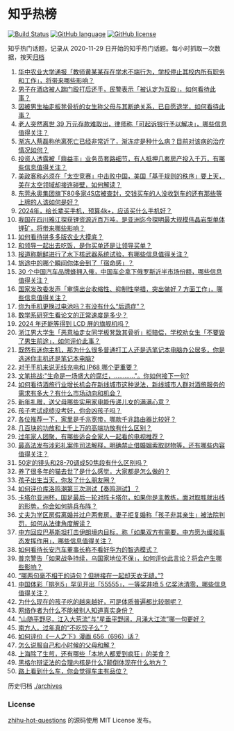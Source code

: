 # 知乎热榜
[![Build Status](https://github.com/ToWeLong/zhihu-hot-questions/workflows/CI/badge.svg)](https://github.com/ToWeLong/zhihu-hot-questions/actions)
[![GitHub language](https://img.shields.io/badge/language-golang-orange.svg)](https://golang.org/)
[![GitHub license](https://img.shields.io/github/license/ToWeLong/zhihu-hot-questions)](https://github.com/ToWeLong/zhihu-hot-questions/blob/main/LICENSE)

知乎热门话题，记录从 2020-11-29 日开始的知乎热门话题。每小时抓取一次数据，按天[归档](./archives)

<!-- BEGIN -->

1. [华中农业大学通报「教师黄某某存在学术不端行为，学校停止其校内所有职务和工作」，将带来哪些影响？](https://www.zhihu.com/question/640174890)
1. [男子在酒店被人踹门殴打后还手，民警表示「被认定为互殴」，如何看待此事？](https://www.zhihu.com/question/639924371)
1. [因被男生抽走板凳骨折的女生称父母与其断绝关系，已自愿退学，如何看待此事？](https://www.zhihu.com/question/640115842)
1. [老人突然离世 39 万元存款难取出，律师称「可起诉银行予以解决」，哪些信息值得关注？](https://www.zhihu.com/question/640069535)
1. [渐冻人蔡磊称他离死亡已经非常近了，渐冻症是种什么病？目前对该病的治疗情况如何？](https://www.zhihu.com/question/640126692)
1. [投资人透露被「鼎益丰」业务员套路细节，有人抵押几套房产投入千万，有哪些信息值得关注？](https://www.zhihu.com/question/640179617)
1. [美政客称必须在「太空竞赛」中击败中国，美国「基于规则的秩序」要上天，美在太空领域却接连碰壁，如何解读？](https://www.zhihu.com/question/640068841)
1. [东莞永奥集团旗下80多家4S店被查封，交钱买车的人没收到车的还有那些等上牌的人该如何是好？](https://www.zhihu.com/question/640066227)
1. [2024年，给长辈买手机，预算4k+，应该买什么手机好？](https://www.zhihu.com/question/638882252)
1. [我国在四川雅江探获锂资源近百万吨，是亚洲迄今探明最大规模伟晶岩型单体锂矿，将带来哪些影响？](https://www.zhihu.com/question/640088983)
1. [如何看待拼多多版农业大摸底？](https://www.zhihu.com/question/640084144)
1. [和领导一起出去吃饭，是你买单还是让领导买单？](https://www.zhihu.com/question/632225156)
1. [报道称朝鲜进行了水下核武器系统试验，有哪些信息值得关注？](https://www.zhihu.com/question/640188646)
1. [旅途中的哪个瞬间你体会到了「宿命感」？](https://www.zhihu.com/question/640079003)
1. [30 个中国汽车品牌蜂拥入俄，中国车企拿下俄罗斯近半市场份额，哪些信息值得关注？](https://www.zhihu.com/question/640093660)
1. [国家发改委发声「审慎出台收缩性、抑制性举措，突出做好 7 方面工作」，哪些信息值得关注？](https://www.zhihu.com/question/640076157)
1. [你为手机更换过电池吗？有没有什么“后遗症”？](https://www.zhihu.com/question/638757491)
1. [数学系研究生看论文的正常速度是多少？](https://www.zhihu.com/question/640016424)
1. [2024 年还能等得到 LCD 屏的旗舰机吗？](https://www.zhihu.com/question/635721784)
1. [浙江男大学生「恶意抽走女同学板凳致其骨折」拒赔偿，学校劝女生「不要毁了男生前途」，如何评价此事？](https://www.zhihu.com/question/640051146)
1. [既然有迷你主机，那为什么很多普通打工人还是选笔记本电脑办公居多，你是选迷你主机还是笔记本电脑?](https://www.zhihu.com/question/637055305)
1. [对于手机来说无线充电和 IP68 哪个更重要？](https://www.zhihu.com/question/637593071)
1. [文笔挑战:"生命是一场盛大的腐烂，…………"。你如何接下一句?](https://www.zhihu.com/question/640074013)
1. [如何看待酒旅行业增长机会在新线城市这种说法，新线城市人群对酒旅服务的需求有多大？有什么市场动向和机会？](https://www.zhihu.com/question/640158442)
1. [新年礼赠，送父母哪些实用家电能传递儿女的满满心意？](https://www.zhihu.com/question/638552717)
1. [孩子考试成绩没考好，你会凶孩子吗？](https://www.zhihu.com/question/640073228)
1. [各位推荐一下，家里是千兆宽带，哪款千兆路由器比较好？](https://www.zhihu.com/question/638904606)
1. [几百块的功放和上千上万的高端功放有什么区别？](https://www.zhihu.com/question/638186092)
1. [过年家人团聚，有哪些适合全家人一起看的电视推荐？](https://www.zhihu.com/question/637090442)
1. [最高法发布涉彩礼案件司法解释，明确禁止借婚姻索取财物等，还有哪些内容值得关注？](https://www.zhihu.com/question/640051203)
1. [50定的镜头和28-70调成50焦段有什么区别吗？](https://www.zhihu.com/question/635807826)
1. [养了很多年的猫去世了是什么感觉，大家都是怎么做的？](https://www.zhihu.com/question/50543515)
1. [孩子出生当天，你发了什么朋友圈？](https://www.zhihu.com/question/639685000)
1. [如何评价库洛鸣潮第三次测试【奏鸣测试】？](https://www.zhihu.com/question/640081902)
1. [卡塔尔亚洲杯，国足最后一轮对阵卡塔尔，如果你是主教练，面对取胜就出线的形势，你会如何排兵布阵？](https://www.zhihu.com/question/640084819)
1. [丈夫为学区房假离婚并过户两套房，妻子拒复婚称「孩子非其亲生」被法院判罚，如何从法律角度解读？](https://www.zhihu.com/question/639734009)
1. [中方回应巴基斯坦打击伊朗境内目标，称「如果双方有需要，中方愿为缓和事态发挥作用」，哪些信息值得关注？](https://www.zhihu.com/question/640075866)
1. [如何看待长安汽车董事长称不看好华为的智选模式？](https://www.zhihu.com/question/639723318)
1. [普京警告「如果战争持续，乌国家地位不保」，如何评价此言论？将会产生哪些影响？](https://www.zhihu.com/question/639889854)
1. [“哪两句毫不相干的诗句？但拼接在一起却天衣无缝。”?](https://www.zhihu.com/question/639537531)
1. [中国体彩「排列5」罕见开出「55555」，一等奖井喷 5 亿奖池清零，哪些信息值得关注？](https://www.zhihu.com/question/640066110)
1. [为什么现在的孩子吃的越来越好，可是体质普遍都比较弱呢？](https://www.zhihu.com/question/635543882)
1. [网络作者为什么不能被别人知道真实身份？](https://www.zhihu.com/question/630423705)
1. [“山随平野尽，江入大荒流”与“星垂平野阔，月涌大江流”哪一句更好？](https://www.zhihu.com/question/394691072)
1. [南方人，过年真的“不吃饺子么”？](https://www.zhihu.com/question/638098106)
1. [如何评价《一人之下》漫画 656（696）话？](https://www.zhihu.com/question/639212236)
1. [怎么说服自己和小时候的父母和解？](https://www.zhihu.com/question/639557612)
1. [上海除了生煎，还有哪些「本地人都爱到疯狂」的美食？](https://www.zhihu.com/question/638742146)
1. [黑格尔辩证法的合理内核是什么?颠倒体现在什么地方？](https://www.zhihu.com/question/578318618)
1. [路上看到什么车，你会觉得车主有品位？](https://www.zhihu.com/question/638837959)

<!-- END -->

历史归档 [./archives](./archives)


### License
[zhihu-hot-questions](https://github.com/towelong/zhihu-hot-questions) 的源码使用 MIT License 发布。